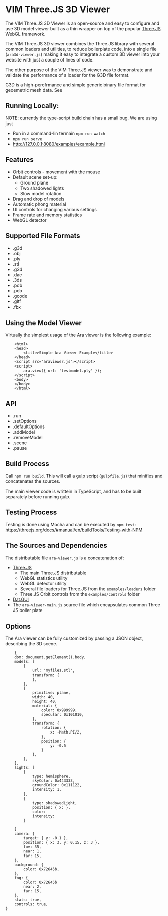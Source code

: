 # VIM Three.JS 3D Viewer 

The VIM Three.JS 3D Viewer is an open-source and easy to configure and use 3D model viewer built as a thin wrapper on top of the popular 
[Three.JS](https://threejs.org) WebGL framework. 

The VIM Three.JS 3D viewer combines the Three.JS library with several common loaders and utilities, to reduce boilerplate code, into a single file 
(`ara3d-viewer.js`) making it easy to integrate a custom 3D viewer into your website with just a couple of lines of code.

The other purpose of the VIM Three.JS viewer was to demonstrate and validate the performance of a loader for the G3D file format.

G3D is a high-perofrmance and simple generic binary file format for geoemetric mesh data. See 

## Running Locally:

NOTE: currently the type-script build chain has a small bug. We are using just  

* Run in a command-lin termain `npm run watch`
* `npm run serve`
* http://127.0.0.1:8080/examples/example.html

## Features 

* Orbit controls - movement with the mouse
* Default scene set-up:
    * Ground plane 
    * Two shadowed lights 
    * Slow model rotation 
* Drag and drop of models 
* Automatic phong material 
* UI controls for changing various settings 
* Frame rate and memory statistics 
* WebGL detector 

## Supported File Formats 

* .g3d
* .obj
* .ply
* .stl 
* .g3d
* .dae 
* .3ds
* .pdb
* .pcb
* .gcode
* .gltf 
* .fbx

## Using the Model Viewer 

Virtually the simplest usage of the Ara viewer is the following example: 

```
    <html>
    <head>
        <title>Simple Ara Viewer Example</title>
    </head>
    <script src="araviewer.js"></script>
    <script>
        ara.view({ url: 'testmodel.ply' });
    </script>
    <body>
    </body>
    </html>
```

## API

* .run
* .setOptions
* .defaultOptions
* .addModel
* .removeModel
* .scene
* .pause

## Build Process

Call `npm run build`. This will call a gulp script (`gulpfile.js`) that minifies and concatenates the sources. 

The main viewer code is writtein in TypeScript, and has to be built separately before running gulp.

## Testing Process 

Testing is done using Mocha and can be executed by `npm test`:
https://threejs.org/docs/#manual/en/buildTools/Testing-with-NPM

## The Sources and Dependencies

The distributable file `ara-viewer.js` is a concatenation of: 

* [Three.JS](https://threejs.org)
    * The main Three.JS distributable
    * WebGL statistics utility
    * WebGL detector utility
    * Several file loaders for Three.JS from the `examples/loaders` folder
    * Three.JS Orbit controls from the `examples/controls` folder    
* [Dat.GUI](https://github.com/dataarts/dat.gui) 
* The `ara-viewer-main.js` source file which encapsulates common Three JS boiler plate 

## Options

The Ara viewer can be fully customized by passing a JSON object, describing the 3D scene.

```
    {
    dom: document.getElement().body,
    models: [
        { 
            url: 'myfiles.stl',
            transform: {
            },
        },        
        {
            primitive: plane, 
            width: 40,
            height: 40,
            material: {
                color: 0x999999, 
                specular: 0x101010,
            },
            transform: {
                rotation: {
                    x: -Math.PI/2,
                },
                position: {
                    y: -0.5
                }
            },
        },
    ],
    lights: [
        {             
            type: hemisphere,
            skyColor: 0x443333, 
            groundColor: 0x111122,
            intensity: 1,
        },
        {
            type: shadowedLight,
            position: { x: },
            color: 
            intensity: 
        }
        
    ]
    camera: {
        target: { y: -0.1 },
        position: { x: 3, y: 0.15, z: 3 },
        fov: 35,
        near: 1,
        far: 15, 
    },
    background: {
        color: 0x72645b,
    },
    fog: {
        color: 0x72645b
        near: 2,
        far: 15, 
    },
    stats: true,
    controls: true, 
}
```